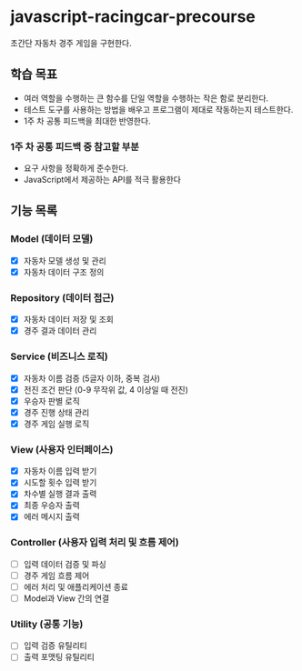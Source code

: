 # javascript-racingcar-precourse

초간단 자동차 경주 게임을 구현한다.

## 학습 목표

- 여러 역할을 수행하는 큰 함수를 단일 역할을 수행하는 작은 함로 분리한다.
- 테스트 도구를 사용하는 방법을 배우고 프로그램이 제대로 작동하는지 테스트한다.
- 1주 차 공통 피드백을 최대한 반영한다.


### 1주 차 공통 피드백 중 참고할 부분

- 요구 사항을 정확하게 준수한다.
- JavaScript에서 제공하는 API를 적극 활용한다


## 기능 목록

### Model (데이터 모델)
- [x] 자동차 모델 생성 및 관리
- [x] 자동차 데이터 구조 정의

### Repository (데이터 접근)
- [x] 자동차 데이터 저장 및 조회
- [x] 경주 결과 데이터 관리

### Service (비즈니스 로직)
- [x] 자동차 이름 검증 (5글자 이하, 중복 검사)
- [x] 전진 조건 판단 (0-9 무작위 값, 4 이상일 때 전진)
- [x] 우승자 판별 로직
- [x] 경주 진행 상태 관리
- [x] 경주 게임 실행 로직

### View (사용자 인터페이스)
- [x] 자동차 이름 입력 받기
- [x] 시도할 횟수 입력 받기
- [x] 차수별 실행 결과 출력
- [x] 최종 우승자 출력
- [x] 에러 메시지 출력

### Controller (사용자 입력 처리 및 흐름 제어)
- [ ] 입력 데이터 검증 및 파싱
- [ ] 경주 게임 흐름 제어
- [ ] 에러 처리 및 애플리케이션 종료
- [ ] Model과 View 간의 연결

### Utility (공통 기능)
- [ ] 입력 검증 유틸리티
- [ ] 출력 포맷팅 유틸리티